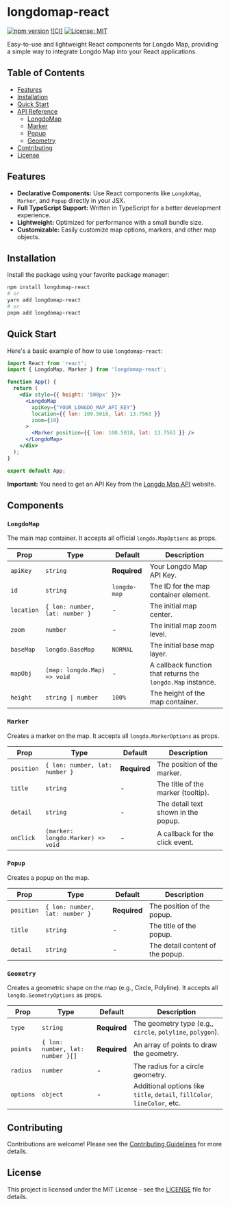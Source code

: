 # longdomap-react

[![npm version](https://img.shields.io/npm/v/longdomap-react.svg)](https://www.npmjs.com/package/longdomap-react)
[![CI]](https://github.com/bankjirapan/longdomap-react/actions/workflows/ci.yml/badge.svg)
[![License: MIT](https://img.shields.io/badge/License-MIT-yellow.svg)](https://opensource.org/licenses/MIT)

Easy-to-use and lightweight React components for Longdo Map, providing a simple way to integrate Longdo Map into your React applications.

## Table of Contents

- [Features](#features)
- [Installation](#installation)
- [Quick Start](#quick-start)
- [API Reference](#api-reference)
  - [LongdoMap](#longdomap)
  - [Marker](#marker)
  - [Popup](#popup)
  - [Geometry](#geometry)
- [Contributing](#contributing)
- [License](#license)

## Features

- **Declarative Components:** Use React components like `LongdoMap`, `Marker`, and `Popup` directly in your JSX.
- **Full TypeScript Support:** Written in TypeScript for a better development experience.
- **Lightweight:** Optimized for performance with a small bundle size.
- **Customizable:** Easily customize map options, markers, and other map objects.

## Installation

Install the package using your favorite package manager:

```bash
npm install longdomap-react
# or
yarn add longdomap-react
# or
pnpm add longdomap-react
```

## Quick Start

Here's a basic example of how to use `longdomap-react`:

```jsx
import React from 'react';
import { LongdoMap, Marker } from 'longdomap-react';

function App() {
  return (
    <div style={{ height: '500px' }}>
      <LongdoMap
        apiKey={"YOUR_LONGDO_MAP_API_KEY"}
        location={{ lon: 100.5018, lat: 13.7563 }}
        zoom={10}
      >
        <Marker position={{ lon: 100.5018, lat: 13.7563 }} />
      </LongdoMap>
    </div>
  );
}

export default App;
```

**Important:** You need to get an API Key from the [Longdo Map API](https://map.longdo.com/api) website.

## Components

### `LongdoMap`

The main map container. It accepts all official `longdo.MapOptions` as props.

| Prop       | Type                               | Default     | Description                                               |
|------------|------------------------------------|-------------|-----------------------------------------------------------|
| `apiKey`   | `string`                           | **Required**| Your Longdo Map API Key.                                  |
| `id`       | `string`                           | `longdo-map`| The ID for the map container element.                     |
| `location` | `{ lon: number, lat: number }`     | -           | The initial map center.                                   |
| `zoom`     | `number`                           | -           | The initial map zoom level.                               |
| `baseMap`  | `longdo.BaseMap`                   | `NORMAL`    | The initial base map layer.                               |
| `mapObj`   | `(map: longdo.Map) => void`        | -           | A callback function that returns the `longdo.Map` instance. |
| `height`   | `string \| number`                 | `100%`      | The height of the map container.                          |

### `Marker`

Creates a marker on the map. It accepts all `longdo.MarkerOptions` as props.

| Prop       | Type                               | Default     | Description                                               |
|------------|------------------------------------|-------------|-----------------------------------------------------------|
| `position` | `{ lon: number, lat: number }`     | **Required**| The position of the marker.                                 |
| `title`    | `string`                           | -           | The title of the marker (tooltip).                        |
| `detail`   | `string`                           | -           | The detail text shown in the popup.                       |
| `onClick`  | `(marker: longdo.Marker) => void`  | -           | A callback for the click event.                           |

### `Popup`

Creates a popup on the map.

| Prop       | Type                               | Default     | Description                                               |
|------------|------------------------------------|-------------|-----------------------------------------------------------|
| `position` | `{ lon: number, lat: number }`     | **Required**| The position of the popup.                                  |
| `title`    | `string`                           | -           | The title of the popup.                                   |
| `detail`   | `string`                           | -           | The detail content of the popup.                          |

### `Geometry`

Creates a geometric shape on the map (e.g., Circle, Polyline). It accepts all `longdo.GeometryOptions` as props.

| Prop      | Type                                 | Default     | Description                                                                 |
|-----------|--------------------------------------|-------------|-----------------------------------------------------------------------------|
| `type`    | `string`                             | **Required**| The geometry type (e.g., `circle`, `polyline`, `polygon`).                  |
| `points`  | `{ lon: number, lat: number }[]`     | **Required**| An array of points to draw the geometry.                                    |
| `radius`  | `number`                             | -           | The radius for a circle geometry.                                           |
| `options` | `object`                             | -           | Additional options like `title`, `detail`, `fillColor`, `lineColor`, etc. |


### 

## Contributing

Contributions are welcome! Please see the [Contributing Guidelines](CONTRIBUTING.md) for more details.

## License

This project is licensed under the MIT License - see the [LICENSE](LICENSE) file for details.
